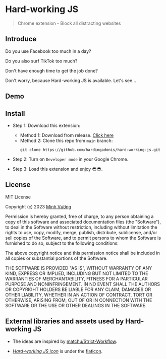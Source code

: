 # Hard-working JS
> Chrome extension - Block all distracting websites

## Introduce

Do you use Facebook too much in a day?  

Do you also surf TikTok too much?  

Don't have enough time to get the job done?

Don't worry, because Hard-working JS is available. Let's see...

## Demo

## Install
- Step 1: Download this extension:
    - Method 1: Download from release. [Click here](https://github.com/hardingadonis/hard-working-js/blob/releases)
    - Method 2: Clone this repo from `main` branch:  
        ```shell
        git clone https://github.com/hardingadonis/hard-working-js.git
        ```
    
- Step 2: Turn on `Developer mode` in your Google Chrome.
- Step 3: Load this extension and enjoy 😎😎.

## License

MIT License

Copyright (c) 2023 [Minh Vương](https://github.com/hardingadonis)

Permission is hereby granted, free of charge, to any person obtaining a copy
of this software and associated documentation files (the "Software"), to deal
in the Software without restriction, including without limitation the rights
to use, copy, modify, merge, publish, distribute, sublicense, and/or sell
copies of the Software, and to permit persons to whom the Software is
furnished to do so, subject to the following conditions:

The above copyright notice and this permission notice shall be included in all
copies or substantial portions of the Software.

THE SOFTWARE IS PROVIDED "AS IS", WITHOUT WARRANTY OF ANY KIND, EXPRESS OR
IMPLIED, INCLUDING BUT NOT LIMITED TO THE WARRANTIES OF MERCHANTABILITY,
FITNESS FOR A PARTICULAR PURPOSE AND NONINFRINGEMENT. IN NO EVENT SHALL THE
AUTHORS OR COPYRIGHT HOLDERS BE LIABLE FOR ANY CLAIM, DAMAGES OR OTHER
LIABILITY, WHETHER IN AN ACTION OF CONTRACT, TORT OR OTHERWISE, ARISING FROM,
OUT OF OR IN CONNECTION WITH THE SOFTWARE OR THE USE OR OTHER DEALINGS IN THE
SOFTWARE.

## External libraries and assets used by Hard-working JS

- The ideas are inspired by [matchu/Strict-Workflow](https://github.com/matchu/Strict-Workflow).

- *[Hard-working JS icon](https://github.com/hardingadonis/hard-working-js/blob/main/assets/)* is under the [flaticon](https://www.flaticon.com/free-icon/hourglass_3073484).